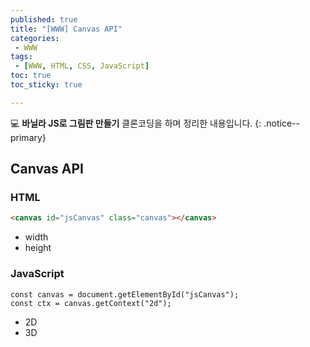 ```yaml
---
published: true
title: "[WWW] Canvas API"
categories:
 - WWW
tags:
 - [WWW, HTML, CSS, JavaScript]
toc: true
toc_sticky: true

---
```


💻 **바닐라 JS로 그림판 만들기** 클론코딩을 하며 정리한 내용입니다.
{: .notice--primary}

## Canvas API

### HTML

```html
<canvas id="jsCanvas" class="canvas"></canvas>
```

- width
- height

### JavaScript

```JS
const canvas = document.getElementById("jsCanvas");
const ctx = canvas.getContext("2d");
```

- 2D
- 3D
